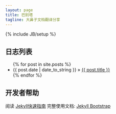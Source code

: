 ```yaml
---
layout: page
title: 巴别塔
tagline: 大鼻子文档翻译分享
---
```

{% include JB/setup %}

## 日志列表

<ul class="posts">
  {% for post in site.posts %}
    <li><span>{{ post.date | date_to_string }}</span> &raquo; <a href="{{ BASE_PATH }}{{ post.url }}">{{ post.title }}</a></li>
  {% endfor %}
</ul>


## 开发者帮助

阅读 [Jekyll快速指南](http://jekyllbootstrap.com/usage/jekyll-quick-start.html)
完整使用文档: [Jekyll Bootstrap](http://jekyllbootstrap.com)

